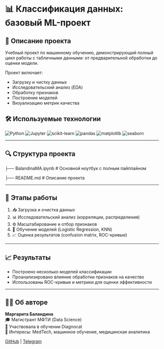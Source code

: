 # 📊 Классификация данных: базовый ML-проект

## 📌 Описание проекта
Учебный проект по машинному обучению, демонстрирующий полный цикл работы с табличными данными: от предварительной обработки до оценки модели.

Проект включает:
- Загрузку и чистку данных
- Исследовательский анализ (EDA)
- Обработку признаков
- Построение моделей
- Визуализацию метрик качества

## 🛠 Используемые технологии
![Python](https://img.shields.io/badge/Python-3.8+-blue?logo=python)
![Jupyter](https://img.shields.io/badge/Jupyter-Notebook-orange?logo=jupyter)
![scikit-learn](https://img.shields.io/badge/-Scikit--learn-F7931E?logo=scikit-learn)
![pandas](https://img.shields.io/badge/-pandas-150458?logo=pandas)
![matplotlib](https://img.shields.io/badge/-matplotlib-3776AB?logo=matplotlib)
![seaborn](https://img.shields.io/badge/-seaborn-2c6b9e)

---

## 🔍 Структура проекта
├── BalandinaMA.ipynb # Основной ноутбук с полным пайплайном

├── README.md # Описание проекта


---

## 🔧 Этапы работы
1. 📥 Загрузка и очистка данных  
2. 📊 Исследовательский анализ (корреляции, распределения)  
3. ⚙️ Масштабирование и отбор признаков  
4. 🧠 Обучение моделей (Logistic Regression, KNN)  
5. 📈 Оценка результатов (confusion matrix, ROC-кривые)

---

## 📈 Результаты
- Построено несколько моделей классификации
- Проанализировано влияние обработки признаков на качество
- Использованы ROC-кривые и метрики для оценки эффективности


---

## 👩‍💻 Об авторе
**Маргарита Баландина**  
🎓 Магистрант МФТИ (Data Science)  
🧠 Участвовала в обучении Diagnocat  
📌 Интересы: MedTech, машинное обучение, медицинская аналитика  

[GitHub](https://github.com/SuperMBA) | [Telegram](https://t.me/SuperMBA)

